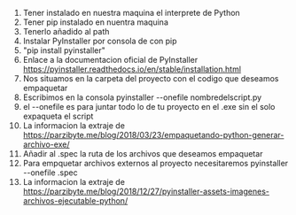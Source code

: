 1. Tener instalado en nuestra maquina el interprete de Python
2. Tener pip instalado en nuentra maquina
3. Tenerlo añadido al path
4. Instalar PyInstaller por consola de con pip
5. "pip install pyinstaller"
6. Enlace a la documentacion oficial de PyInstaller https://pyinstaller.readthedocs.io/en/stable/installation.html
7. Nos situamos en la carpeta del proyecto con el codigo que deseamos empaquetar
8. Escribimos en la consola pyinstaller --onefile nombredelscript.py
9. el --onefile es para juntar todo lo de tu proyecto en el .exe sin el solo expaqueta el script
10. La informacion la extraje de https://parzibyte.me/blog/2018/03/23/empaquetando-python-generar-archivo-exe/
11. Añadir al .spec la ruta de los archivos que deseamos empaquetar
12. Para empquetar archivos externos al proyecto necesitaremos pyinstaller --onefile <nombredelarchivo>.spec
13. La informacion la extraje de https://parzibyte.me/blog/2018/12/27/pyinstaller-assets-imagenes-archivos-ejecutable-python/
